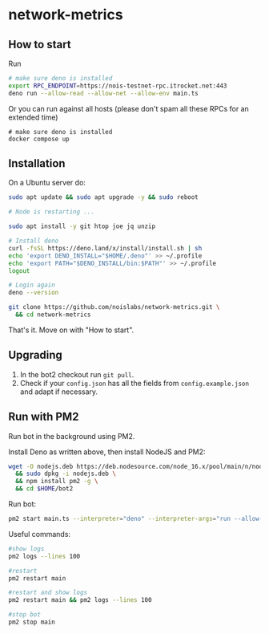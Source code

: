 # network-metrics

## How to start

Run

```sh
# make sure deno is installed
export RPC_ENDPOINT=https://nois-testnet-rpc.itrocket.net:443
deno run --allow-read --allow-net --allow-env main.ts
```

Or you can run against all hosts (please don't spam all these RPCs for an extended time)

```shell
# make sure deno is installed
docker compose up
```

## Installation

On a Ubuntu server do:

```sh
sudo apt update && sudo apt upgrade -y && sudo reboot

# Node is restarting ...

sudo apt install -y git htop joe jq unzip

# Install deno
curl -fsSL https://deno.land/x/install/install.sh | sh
echo 'export DENO_INSTALL="$HOME/.deno"' >> ~/.profile
echo 'export PATH="$DENO_INSTALL/bin:$PATH"' >> ~/.profile
logout

# Login again
deno --version

git clone https://github.com/noislabs/network-metrics.git \
  && cd network-metrics
```

That's it. Move on with "How to start".

## Upgrading

1. In the bot2 checkout run `git pull`.
2. Check if your `config.json` has all the fields from `config.example.json` and adapt if necessary.

## Run with PM2

Run bot in the background using PM2.

Install Deno as written above, then install NodeJS and PM2:

```sh
wget -O nodejs.deb https://deb.nodesource.com/node_16.x/pool/main/n/nodejs/nodejs_16.17.1-deb-1nodesource1_amd64.deb \
  && sudo dpkg -i nodejs.deb \
  && npm install pm2 -g \
  && cd $HOME/bot2
```

Run bot:

```sh
pm2 start main.ts --interpreter="deno" --interpreter-args="run --allow-read --allow-net"
```

Useful commands:

```sh
#show logs
pm2 logs --lines 100

#restart
pm2 restart main

#restart and show logs
pm2 restart main && pm2 logs --lines 100

#stop bot
pm2 stop main
```
